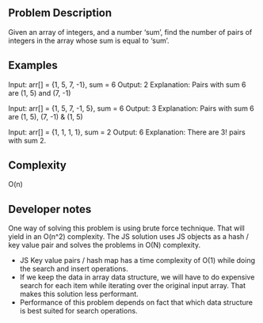 ## Problem Description
Given an array of integers, and a number ‘sum’, find the number of pairs of integers in the array whose sum is equal to ‘sum’.

## Examples
Input:  arr[] = {1, 5, 7, -1}, sum = 6
Output:  2
Explanation: Pairs with sum 6 are (1, 5) and (7, -1)

Input:  arr[] = {1, 5, 7, -1, 5}, sum = 6
Output:  3
Explanation: Pairs with sum 6 are (1, 5), (7, -1) & (1, 5)         

Input:  arr[] = {1, 1, 1, 1}, sum = 2
Output:  6
Explanation: There are 3! pairs with sum 2.

## Complexity
O(n)

## Developer notes
One way of solving this problem is using brute force technique. That will yield in an O(n^2) complexity. The JS solution uses JS objects as a hash / key value pair and solves the problems in O(N) complexity.
- JS Key value pairs / hash map has a time complexity of O(1) while doing the search and insert operations.
- If we keep the data in array data structure, we will have to do expensive search for each item while iterating over the original input array. That makes this solution less performant.
- Performance of this problem depends on fact that which data structure is best suited for search operations.